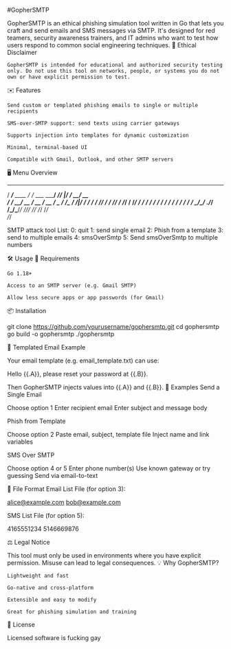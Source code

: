 #GopherSMTP

GopherSMTP is an ethical phishing simulation tool written in Go that lets you craft and send emails and SMS messages via SMTP. It's designed for red teamers, security awareness trainers, and IT admins who want to test how users respond to common social engineering techniques.
🚨 Ethical Disclaimer

    GopherSMTP is intended for educational and authorized security testing only. Do not use this tool on networks, people, or systems you do not own or have explicit permission to test.

✉️ Features

    Send custom or templated phishing emails to single or multiple recipients

    SMS-over-SMTP support: send texts using carrier gateways

    Supports injection into templates for dynamic customization

    Minimal, terminal-based UI

    Compatible with Gmail, Outlook, and other SMTP servers

🖥️ Menu Overview

   ______            __              _____ __  _____________ 
  / ____/___  ____  / /_  ___  _____/ ___//  |/  /_  __/ __ \
 / / __/ __ \/ __ \/ __ \/ _ \/ ___/\__ \/ /|_/ / / / / /_/ /
/ /_/ / /_/ / /_/ / / / /  __/ /   ___/ / /  / / / / / ____/ 
\____/\____/ .___/_/ /_/\___/_/   /____/_/  /_/ /_/ /_/      
          /_/                                                

SMTP attack tool
List:
0: quit 
1: send single email 
2: Phish from a template 
3: send to multiple emails 
4: smsOverSmtp
5: Send smsOverSmtp to multiple numbers

🛠️ Usage
🔐 Requirements

    Go 1.18+

    Access to an SMTP server (e.g. Gmail SMTP)

    Allow less secure apps or app passwords (for Gmail)

📦 Installation

git clone https://github.com/yourusername/gophersmtp.git
cd gophersmtp
go build -o gophersmtp
./gophersmtp

📧 Templated Email Example

Your email template (e.g. email_template.txt) can use:

Hello {{.A}}, please reset your password at {{.B}}.

Then GopherSMTP injects values into {{.A}} and {{.B}}.
🧪 Examples
Send a Single Email

Choose option 1
Enter recipient email
Enter subject and message body

Phish from Template

Choose option 2
Paste email, subject, template file
Inject name and link variables

SMS Over SMTP

Choose option 4 or 5
Enter phone number(s)
Use known gateway or try guessing
Send via email-to-text

📁 File Format
Email List File (for option 3):

alice@example.com
bob@example.com

SMS List File (for option 5):

4165551234
5146669876

⚖️ Legal Notice

This tool must only be used in environments where you have explicit permission. Misuse can lead to legal consequences.
💡 Why GopherSMTP?

    Lightweight and fast

    Go-native and cross-platform

    Extensible and easy to modify

    Great for phishing simulation and training

📃 License

Licensed software is fucking gay
